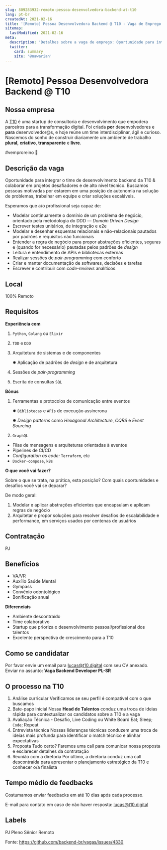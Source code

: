 ```yaml
---
slug: 809283932-remoto-pessoa-desenvolvedora-backend-at-t10
lang: pt-br
createdAt: 2021-02-16
title: '[Remoto] Pessoa Desenvolvedora Backend @ T10 - Vaga de Emprego'
sitemap:
  lastModified: 2021-02-16
meta:
  description: 'Detalhes sobre a vaga de emprego: Oportunidade para integrar o time de desenvolvimento backend da T10 & colaborar em projetos desafiadores e de alto nível técnico. Buscamos pessoas motivadas por estarem em uma posição de autonomia na solução de problemas, trabalhar em equipe e criar soluções escaláveis. Esperamos que a/o profissional seja capaz de: - Modelar continuamente o domínio de um problema de negócio, orientado pela metodologia do DDD — *Domain Driven Design* - Escrever testes unitários, de integração e e2e - Modelar e desenhar esquemas relacionais e não-relacionais pautados por padrões e requisitos não funcionais - Entender a regra de negócio para propor abstrações eficientes, seguras e (quando for necessário) pautadas pelos padrões de *design* - Leitura e entendimento de APIs e bibliotecas externas - Realizar sessões de *pair-programming* com conforto - Criar e manter documentação de softwares, decisões e tarefas - Escrever e contribuir com *code-reviews* analíticos'
  twitter:
    card: summary
    site: '@nawarian'
---
```


# [Remoto] Pessoa Desenvolvedora Backend @ T10

## Nossa empresa
A [T10](https://t10.digital/) é uma startup de consultoria e desenvolvimento que empodera parceiros para a transformação digital. Foi criada **por** desenvolvedores e **para** desenvolvedor@s, e hoje reúne um time interdisciplinar, ágil e curioso. Nascemos do sonho de construir diariamente um ambiente de trabalho **plural**, **criativo**, **transparente** e **livre**.

#vemproreino 🏰

## Descrição da vaga
Oportunidade para integrar o time de desenvolvimento backend da T10 & colaborar em projetos desafiadores e de alto nível técnico. Buscamos pessoas motivadas por estarem em uma posição de autonomia na solução de problemas, trabalhar em equipe e criar soluções escaláveis.

Esperamos que a/o profissional seja capaz de:

- Modelar continuamente o domínio de um problema de negócio, orientado pela metodologia do DDD — *Domain Driven Design*
- Escrever testes unitários, de integração e e2e
- Modelar e desenhar esquemas relacionais e não-relacionais pautados por padrões e requisitos não funcionais
- Entender a regra de negócio para propor abstrações eficientes, seguras e (quando for necessário) pautadas pelos padrões de *design*
- Leitura e entendimento de APIs e bibliotecas externas
- Realizar sessões de *pair-programming* com conforto
- Criar e manter documentação de softwares, decisões e tarefas
- Escrever e contribuir com *code-reviews* analíticos

## Local
100% Remoto

## Requisitos
**Experiência com**

1. `Python`, `Golang` ou `Elixir`
2. `TDD` e `DDD`
3. Arquitetura de sistemas e de componentes

    ✸ Aplicação de padrões de *design* e de arquitetura

4. Sessões de *pair-programming*
5. Escrita de consultas `SQL`

**Bônus**

1. Ferramentas e protocolos de comunicação entre eventos

    ✸ `Bibliotecas` e `APIs` de execução assíncrona

    ✸ *Design* *patterns* como *Hexagonal* *Architecture*, *CQRS* e *Event* *Sourcing*

2. `GraphQL`
- Filas de mensagens e arquiteturas orientadas à eventos
- Pipelines de CI/CD
- *Configuration as code:* `Terraform`*,* etc
- `Docker-compose`, `k8s`

**O que você vai fazer?**

Sobre o que se trata, na prática, esta posição? Com quais oportunidades e desafios você vai se deparar? 

De modo geral:

1. Modelar e aplicar abstrações eficientes que encapsulam e aplicam regras de negócio
2. Arquitetar e propor soluções para resolver desafios de escalabilidade e performance, em serviços usados por centenas de usuários


## Contratação
PJ

## Benefícios
- VA/VR
- Auxílio Saúde Mental
- Gympass
- Convênio odontológico
- Bonificação anual 

**Diferenciais**

- Ambiente descontraído
- Time colaborativo
- Startup que prioriza o desenvolvimento pessoal/profissional dos talentos
- Excelente perspectiva de crescimento para a T10

## Como se candidatar
Por favor envie um email para lucas@t10.digital com seu CV anexado. Enviar no assunto: **Vaga Backend Developer PL-SR**

## O processo na T10
1. Análise curricular
Verificamos se seu perfil é compatível com o que buscamos
2. Bate-papo inicial
Nossa **Head de Talentos** conduz uma troca de ideias rápida para contextualizar os candidatos sobre a T10 e a vaga
3. Avaliação Técnica - Desafio, Live Coding ou White Board
Eat; Sleep; `Code`; Repeat
4. Entrevista técnica
Nossas lideranças técnicas conduzem uma troca de ideias mais profunda para identificar o match técnico e alinhar expectativas
5. Proposta
Tudo certo? Faremos uma call para comunicar nossa proposta e esclarecer detalhes da contratação
6. Reunião com a diretoria
Por último, a diretoria conduz uma call descontraída para apresentar o planejamento estratégico da T10 e conhecer o/a finalista

## Tempo médio de feedbacks
Costumamos enviar feedbacks em até 10 dias após cada processo.

E-mail para contato em caso de não haver resposta: lucas@t10.digital

## Labels
PJ
Pleno
Sênior
Remoto

Fonte: https://github.com/backend-br/vagas/issues/4330